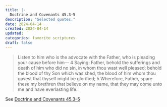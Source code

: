 ```yaml
---
title: |-
  Doctrine and Covenants 45.3–5
description: "Selected quotes."
date: 2024-04-14
created: 2024-04-14
updated: 
categories: favorite scriptures
draft: false
---
```


> Listen to him who is the advocate with the Father, who is pleading your cause before him—  4 Saying: Father, behold the sufferings and death of him who did no sin, in whom thou wast well pleased; behold the blood of thy Son which was shed, the blood of him whom thou gavest that thyself might be glorified;  5 Wherefore, Father, spare these my brethren that believe on my name, that they may come unto me and have everlasting life.

See [Doctrine and Covenants 45.3–5](https://www.churchofjesuschrist.org/study/scriptures/dc-testament/dc/45?id=p3-p5&lang=eng#p3)